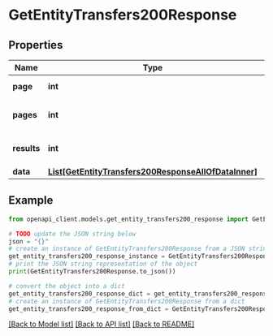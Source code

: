 # GetEntityTransfers200Response


## Properties

Name | Type | Description | Notes
------------ | ------------- | ------------- | -------------
**page** | **int** | The current [page](https://techdocs.akamai.com/linode-api/reference/pagination). | [optional] [readonly] 
**pages** | **int** | The total number of [pages](https://techdocs.akamai.com/linode-api/reference/pagination). | [optional] [readonly] 
**results** | **int** | The total number of results. | [optional] [readonly] 
**data** | [**List[GetEntityTransfers200ResponseAllOfDataInner]**](GetEntityTransfers200ResponseAllOfDataInner.md) |  | [optional] 

## Example

```python
from openapi_client.models.get_entity_transfers200_response import GetEntityTransfers200Response

# TODO update the JSON string below
json = "{}"
# create an instance of GetEntityTransfers200Response from a JSON string
get_entity_transfers200_response_instance = GetEntityTransfers200Response.from_json(json)
# print the JSON string representation of the object
print(GetEntityTransfers200Response.to_json())

# convert the object into a dict
get_entity_transfers200_response_dict = get_entity_transfers200_response_instance.to_dict()
# create an instance of GetEntityTransfers200Response from a dict
get_entity_transfers200_response_from_dict = GetEntityTransfers200Response.from_dict(get_entity_transfers200_response_dict)
```
[[Back to Model list]](../README.md#documentation-for-models) [[Back to API list]](../README.md#documentation-for-api-endpoints) [[Back to README]](../README.md)


